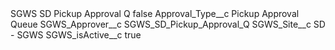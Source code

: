 <?xml version="1.0" encoding="UTF-8"?>
<CustomMetadata xmlns="http://soap.sforce.com/2006/04/metadata" xmlns:xsi="http://www.w3.org/2001/XMLSchema-instance" xmlns:xsd="http://www.w3.org/2001/XMLSchema">
    <label>SGWS SD Pickup Approval Q</label>
    <protected>false</protected>
    <values>
        <field>Approval_Type__c</field>
        <value xsi:type="xsd:string">Pickup Approval Queue</value>
    </values>
    <values>
        <field>SGWS_Approver__c</field>
        <value xsi:type="xsd:string">SGWS_SD_Pickup_Approval_Q</value>
    </values>
    <values>
        <field>SGWS_Site__c</field>
        <value xsi:type="xsd:string">SD - SGWS</value>
    </values>
    <values>
        <field>SGWS_isActive__c</field>
        <value xsi:type="xsd:boolean">true</value>
    </values>
</CustomMetadata>
